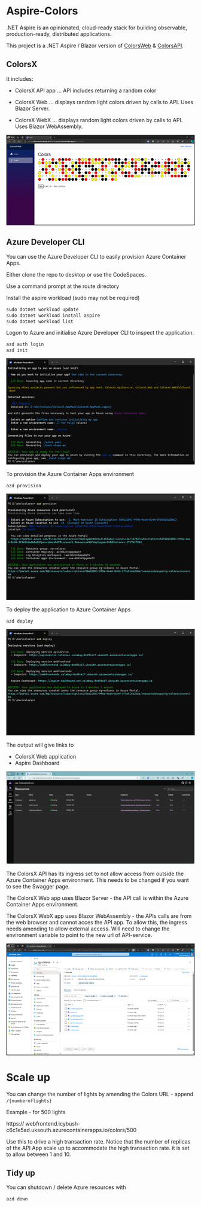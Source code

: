 # Aspire-Colors

.NET Aspire is an opinionated, cloud-ready stack for building observable, production-ready, distributed applications.

This project is a .NET Aspire / Blazor version of [ColorsWeb](https://github.com/markharrison/ColorsWeb) & [ColorsAPI](https://github.com/markharrison/ColorsAPI). 


## ColorsX

It includes:

- ColorsX API app ... API includes returning a random color

- ColorsX Web ... displays random light colors driven by calls to API.  Uses Blazor Server. 

- ColorsX WebX ... displays random light colors driven by calls to API.  Uses Blazor WebAssembly. 

![alt text](docs/image-1.png)


## Azure Developer CLI

You can use the Azure Developer CLI to easily provision Azure Container Apps.

Either clone the repo to desktop or use the CodeSpaces.


Use a command prompt at the route directory

Install the aspire workload (sudo may not be required)

```
sudo dotnet workload update
sudo dotnet workload install aspire
sudo dotnet workload list
```

Logon to Azure and initialise Azure Developer CLI to inspect the application.

```
azd auth login
azd init
```

![alt text](docs/image-2.png)

To provision the Azure Container Apps environment 

```
azd provision
```

![alt text](docs/image-3.png)

To deploy the application to Azure Container Apps 

```
azd deploy
```

![alt text](docs/image-4.png)

The output will give links to 
- ColorsX Web application
- Aspire Dashboard

![alt text](docs/image-5.png)

The ColorsX API has its ingress set to not allow access from outside the Azure Container Apps environment.  This needs to be changed if you want to see the Swagger page.  

The ColorsX Web app uses Blazor Server - the API call is within the Azure Container Apps environment.

The ColorsX WebX app uses Blazor WebAssembly - the APIs calls are from the web browser and cannot acces the API app. To allow this, the ingress needs amending to allow external access.  Will need to change the environment variable to point to the new url of API-service.


![alt text](docs/image-6.png)


# Scale up 

You can change the number of lights by amending the Colors URL - append `/{numberoflights}`

Example - for 500 lights

https:// webfrontend.icybush-c6c1e5ad.uksouth.azurecontainerapps.io/colors/500


Use this to drive a high transaction rate.  Notice that the number of replicas of the API App scale up to accommodate the high transaction rate.  it is set to allow between 1 and 10.

## Tidy up 

You can shutdown / delete Azure resources with 

```
azd down
```
